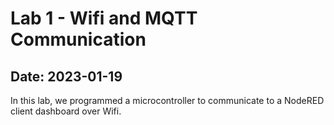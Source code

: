 <h1> Lab 1 - Wifi and MQTT Communication </h1>
<h2> Date: 2023-01-19 </h2>
In this lab, we programmed a microcontroller to communicate to a NodeRED client dashboard over Wifi.